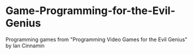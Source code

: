 # Game-Programming-for-the-Evil-Genius
Programming games from "Programming Video Games for the Evil Genius" by Ian Cinnamin
